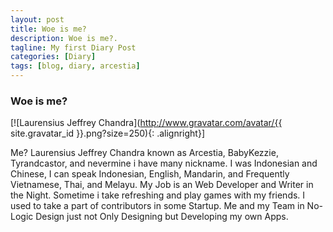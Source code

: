 ```yaml
---
layout: post
title: Woe is me?
description: Woe is me?.
tagline: My first Diary Post
categories: [Diary]
tags: [blog, diary, arcestia]
---
```

### Woe is me?

[![Laurensius Jeffrey Chandra](http://www.gravatar.com/avatar/{{ site.gravatar_id }}.png?size=250){: .alignright}]

Me? Laurensius Jeffrey Chandra known as Arcestia, BabyKezzie, Tyrandcastor, and nevermine i have many nickname.
I was Indonesian and Chinese, I can speak Indonesian, English, Mandarin, and Frequently Vietnamese, Thai, and Melayu.
My Job is an Web Developer and Writer in the Night. Sometime i take refreshing and play games with my friends.
I used to take a part of contributors in some Startup.
Me and my Team in No-Logic Design just not Only Designing but Developing my own Apps.
